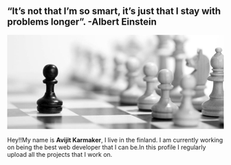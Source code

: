 ## “It’s not that I’m so smart, it’s just that I stay with problems longer”. -Albert Einstein 
<img src="images/ngu-1.jpg">

Hey!!My name is <b> Avijit Karmaker</b>, I live in the finland. I am currently working on being the best web developer that I can be.In this profile I regularly upload all the projects that I work on.  
